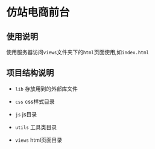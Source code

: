 # 仿站电商前台

## 使用说明

使用服务器访问`views`文件夹下的`html`页面使用,如`index.html`

## 项目结构说明

* `lib` 存放用到的外部库文件

* `css` css样式目录

* `js` js目录

* `utils` 工具类目录

* `views` html页面目录

  

  
